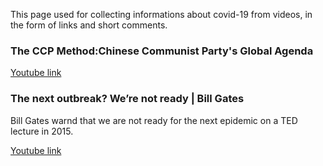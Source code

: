 This page used for collecting informations about covid-19 from videos, in the form of links and short comments.

### The CCP Method:Chinese Communist Party's Global Agenda

[Youtube link](https://www.youtube.com/watch?v=NdYH-lyWnyY)

### The next outbreak? We’re not ready | Bill Gates
Bill Gates warnd that we are not ready for the next epidemic on a TED lecture in 2015.

[Youtube link](https://www.youtube.com/watch?v=6Af6b_wyiwI)
